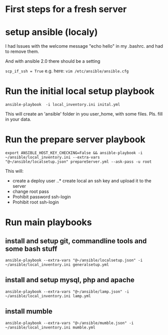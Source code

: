 # First steps for a fresh server

# setup ansible (localy)
I had Issues with the welcome message "echo hello" in my .bashrc. and had to remove them.

And with ansible 2.0 there should be a setting

```scp_if_ssh = True```
e.g. here:
```vim /etc/ansible/ansible.cfg```

# Run the initial local setup playbook

```ansible-playbook  -i local_inventory.ini inital.yml```

This will create an 'ansible' folder in you user_home, with some files. Pls. fill in your data.

# Run the prepare server playbook
```export ANSIBLE_HOST_KEY_CHECKING=False && ansible-playbook -i ~/ansible/local_inventory.ini --extra-vars "@~/ansible/localsetup.json" prepareServer.yml --ask-pass -u root```

This will:
* create a deploy user
..* create local an ssh key and upload it to the server
* change root pass
* Prohibit password ssh-login
* Prohibit root ssh-login

# Run main playbooks

## install and setup git, commandline tools and some bash stuff
```ansible-playbook --extra-vars "@~/ansible/localsetup.json" -i ~/ansible/local_inventory.ini generalsetup.yml```

## install and setup mysql, php and apache
```ansible-playbook --extra-vars "@~/ansible/lamp.json" -i ~/ansible/local_inventory.ini lamp.yml```

## install mumble
```ansible-playbook --extra-vars "@~/ansible/mumble.json" -i ~/ansible/local_inventory.ini mumble.yml```
